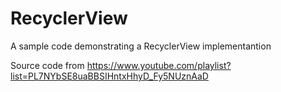 # RecyclerView

A sample code demonstrating a RecyclerView implementantion

Source code from https://www.youtube.com/playlist?list=PL7NYbSE8uaBBSIHntxHhyD_Fy5NUznAaD
